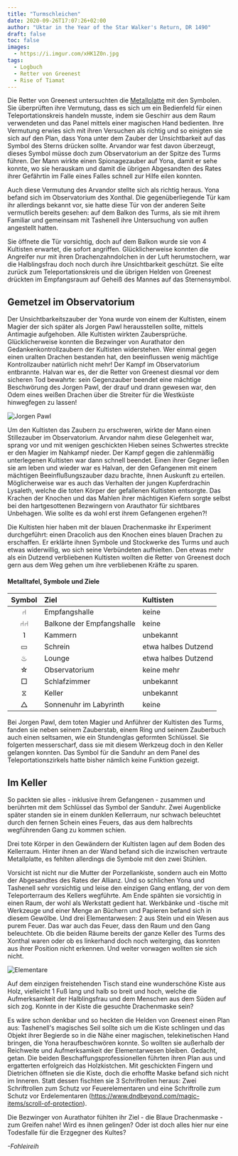 ```yaml
---
title: "Turmschleichen"
date: 2020-09-26T17:07:26+02:00
author: "Uktar in the Year of the Star Walker's Return, DR 1490"
draft: false
toc: false
images:
  - https://i.imgur.com/xHK1Z0n.jpg
tags: 
  - Logbuch
  - Retter von Greenest
  - Rise of Tiamat
---
```


Die Retter von Greenest untersuchten die [Metallplatte](/posts/xonthals-turm#metalltafel) mit den Symbolen. Sie überprüften ihre Vermutung, dass es sich um ein Bedienfeld für einen Teleportationskreis handeln musste, indem sie Geschirr aus dem Raum verwendeten und das Panel mittels einer magischen Hand bedienten. Ihre Vermutung erwies sich mit ihren Versuchen als richtig und so einigten sie sich auf den Plan, dass Yona unter dem Zauber der Unsichtbarkeit auf das Symbol des Sterns drücken sollte. Arvandor war fest davon überzeugt, dieses Symbol müsse doch zum Observatorium an der Spitze des Turms führen. Der Mann wirkte einen Spionagezauber auf Yona, damit er sehe konnte, wo sie herauskam und damit die übrigen Abgesandten des Rates ihrer Gefährtin im Falle eines Falles schnell zur Hilfe eilen konnten.

Auch diese Vermutung des Arvandor stellte sich als richtig heraus. Yona befand sich im Observatorium des Xonthal. Die gegenüberliegende Tür kam ihr allerdings bekannt vor, sie hatte diese Tür von der anderen Seite vermutlich bereits gesehen: auf dem Balkon des Turms, als sie mit ihrem Familiar und gemeinsam mit Tashenell ihre Untersuchung von außen angestellt hatten.

Sie öffnete die Tür vorsichtig, doch auf dem Balkon wurde sie von 4 Kultisten erwartet, die sofort angriffen. Glücklicherweise konnten die Angreifer nur mit ihren Drachenzahndolchen in der Luft herumstochern, war die Halblingsfrau doch noch durch ihre Unsichtbarkeit geschützt. Sie eilte zurück zum Teleportationskreis und die übrigen Helden von Greenest drückten im Empfangsraum auf Geheiß des Mannes auf das Sternensymbol.

## Gemetzel im Observatorium

Der Unsichtbarkeitszauber der Yona wurde von einem der Kultisten, einem Magier der sich später als Jorgen Pawl herausstellen sollte, mittels Antimagie aufgehoben. Alle Kultisten wirkten Zaubersprüche. Glücklicherweise konnten die Bezwinger von Aurathator den Gedankenkontrollzaubern der Kultisten widerstehen. Wer einmal gegen einen uralten Drachen bestanden hat, den beeinflussen wenig mächtige Kontrollzauber natürlich nicht mehr! Der Kampf im Observatorium entbrannte. Halvan war es, der die Retter von Greenest diesmal vor dem sicheren Tod bewahrte: sein Gegenzauber beendet eine mächtige Beschwörung des Jorgen Pawl, der drauf und drann gewesen war, den Odem eines weißen Drachen über die Streiter für die Westküste hinwegfegen zu lassen!

![Jorgen Pawl](https://i.imgur.com/jSOLByI.png)

Um den Kultisten das Zaubern zu erschweren, wirkte der Mann einen Stillezauber im Observatorium. Arvandor nahm diese Gelegenheit war, sprang vor und mit wenigen geschickten Hieben seines Schwertes streckte er den Magier im Nahkampf nieder. Der Kampf gegen die zahlenmäßig unterlegenen Kultisten war dann schnell beendet. Einen ihrer Gegner ließen sie am leben und wieder war es Halvan, der den Gefangenen mit einem mächtigen Beeinflußungszauber dazu brachte, ihnen Auskunft zu erteilen. Möglicherweise war es auch das Verhalten der jungen Kupferdrachin Lysaleth, welche die toten Körper der gefallenen Kultisten entsorgte. Das Krachen der Knochen und das Mahlen ihrer mächtigen Kiefern sorgte selbst bei den hartgesottenen Bezwingern von Arauthator für sichtbares Unbehagen. Wie sollte es da wohl erst ihrem Gefangenen ergehen?!

Die Kultisten hier haben mit der blauen Drachenmaske ihr Experiment durchgeführt: einen Dracolich aus den Knochen eines blauen Drachen zu erschaffen. Er erklärte ihnen Symbole und Stockwerke des Turms und auch etwas widerwillig, wo sich seine Verbündeten aufhielten. Den etwas mehr als ein Dutzend verbliebenen Kultisten wollten die Retter von Greenest doch gern aus dem Weg gehen um ihre verbliebenen Kräfte zu sparen.

#### Metalltafel, Symbole und Ziele

|Symbol|Ziel|Kultisten|
|:---:|:---|:---|
|&#x2441;|Empfangshalle|keine
|&#x2441;&#x2441;|Balkone der Empfangshalle|keine
|&#741;|Kammern|unbekannt
|&#9645;|Schrein|etwa halbes Dutzend
|&#x2668;|Lounge|etwa halbes Dutzend 
|&#9734;|Observatorium|keine mehr 
|&#9633;|Schlafzimmer|unbekannt
|&#x29d6;|Keller|unbekannt
|&#9651;|Sonnenuhr im Labyrinth|keine

Bei Jorgen Pawl, dem toten Magier und Anführer der Kultisten des Turms, fanden sie neben seinem Zauberstab, einem Ring und seinem Zauberbuch auch einen seltsamen, wie ein Stundenglas geformten Schlüssel. Sie folgerten messerscharf, dass sie mit diesem Werkzeug doch in den Keller gelangen konnten. Das Symbol für die Sanduhr an dem Panel des Teleportationszirkels hatte bisher nämlich keine Funktion gezeigt.

## Im Keller

So packten sie alles - inklusive ihrem Gefangenen - zusammen und berührten mit dem Schlüssel das Symbol der Sanduhr. Zwei Augenblicke später standen sie in einem dunklen Kellerraum, nur schwach beleuchtet durch den fernen Schein eines Feuers, das aus dem halbrechts wegführenden Gang zu kommen schien.

Drei tote Körper in den Gewändern der Kultisten lagen auf dem Boden des Kellerraum. Hinter ihnen an der Wand befand sich die inzwischen vertraute Metallplatte, es fehlten allerdings die Symbole mit den zwei Stühlen.

Vorsicht ist nicht nur die Mutter der Porzellankiste, sondern auch ein Motto der Abgesandtes des Rates der Allianz. Und so schlichen Yona und Tashenell sehr vorsichtig und leise den einzigen Gang entlang, der von dem Teleporterraum des Kellers wegführte. Am Ende spähten sie vorsichtig in einen Raum, der wohl als Werkstatt gedient hat. Werkbänke und -tische mit Werkzeuge und einer Menge an Büchern und Papieren befand sich in diesem Gewölbe. Und drei Elementarwesen: 2 aus Stein und ein Wesen aus purem Feuer. Das war auch das Feuer, dass den Raum und den Gang beleuchtete. Ob die beiden Räume bereits der ganze Keller des Turms des Xonthal waren oder ob es linkerhand doch noch weiterging, das konnten aus ihrer Position nicht erkennen. Und weiter vorwagen wollten sie sich nicht. 

![Elementare](https://i.imgur.com/ktuerXb.png) 

Auf dem einzigen freistehenden Tisch stand eine wunderschöne Kiste aus Holz, vielleicht 1 Fuß lang und halb so breit und hoch, welche die Aufmerksamkeit der Halblingsfrau und dem Menschen aus dem Süden auf sich zog. Konnte in der Kiste die gesuchte Drachenmaske sein? 

Es wäre schon denkbar und so heckten die Helden von Greenest einen Plan aus: Tashenell's magisches Seil sollte sich um die Kiste schlingen und das Objekt ihrer Begierde so in die Nähe einer magischen, telekinetischen Hand bringen, die Yona heraufbeschwören konnte. So wollten sie außerhalb der Reichweite und Aufmerksamkeit der Elementarwesen bleiben. Gedacht, getan. Die beiden Beschaffungsprofessionellen führten ihren Plan aus und ergatterten erfolgreich das Holzkistchen. Mit geschickten Fingern und Dietrichen öffneten sie die Kiste, doch die erhoffte Maske befand sich nicht im Inneren. Statt dessen fischten sie 3 Schriftrollen heraus: Zwei Schriftrollen zum Schutz vor Feuerelementaren und eine Schriftrolle zum Schutz vor Erdelementaren (https://www.dndbeyond.com/magic-items/scroll-of-protection).

Die Bezwinger von Aurathator fühlten ihr Ziel - die Blaue Drachenmaske - zum Greifen nahe! Wird es ihnen gelingen? Oder ist doch alles hier nur eine Todesfalle für die Erzgegner des Kultes?

_-Fohleireih_

